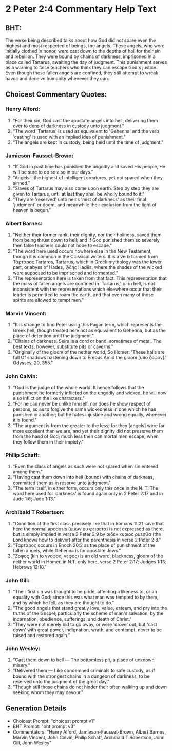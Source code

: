 # 2 Peter 2:4 Commentary Help Text

## BHT:
The verse being described talks about how God did not spare even the highest and most respected of beings, the angels. These angels, who were initially clothed in honor, were cast down to the depths of hell for their sin and rebellion. They were bound by chains of darkness, imprisoned in a place called Tartarus, awaiting the day of judgment. This punishment serves as a warning to false teachers who think they can escape God's justice. Even though these fallen angels are confined, they still attempt to wreak havoc and deceive humanity whenever they can.

## Choicest Commentary Quotes:
### Henry Alford:
1. "For their sin, God cast the apostate angels into hell, delivering them over to dens of darkness in custody unto judgment." 
2. "The word 'Tartarus' is used as equivalent to 'Gehenna' and the verb 'casting' is used with an implied idea of punishment." 
3. "The angels are kept in custody, being held until the time of judgment."

### Jamieson-Fausset-Brown:
1. "If God in past time has punished the ungodly and saved His people, He will be sure to do so also in our days."
2. "Angels—the highest of intelligent creatures, yet not spared when they sinned."
3. "Slaves of Tartarus may also come upon earth. Step by step they are given to Tartarus, until at last they shall be wholly bound to it."
4. "They are 'reserved' unto hell's 'mist of darkness' as their final 'judgment' or doom, and meanwhile their exclusion from the light of heaven is begun."

### Albert Barnes:
1. "Neither their former rank, their dignity, nor their holiness, saved them from being thrust down to hell; and if God punished them so severely, then false teachers could not hope to escape."
2. "The word here used occurs nowhere else in the New Testament, though it is common in the Classical writers. It is a verb formed from Τάρταρος Tartaros, Tartarus, which in Greek mythology was the lower part, or abyss of Hades, ᾍδης Hadēs, where the shades of the wicked were supposed to be imprisoned and tormented."
3. "The representation here is taken from that fact. This representation that the mass of fallen angels are confined in 'Tartarus,' or in hell, is not inconsistent with the representations which elsewhere occur that their leader is permitted to roam the earth, and that even many of those spirits are allowed to tempt men."

### Marvin Vincent:
1. "It is strange to find Peter using this Pagan term, which represents the Greek hell, though treated here not as equivalent to Gehenna, but as the place of detention until the judgment."
2. "Chains of darkness. Seira is a cord or band, sometimes of metal. The best texts, however, substitute pits or caverns."
3. "Originally of the gloom of the nether world, So Homer: 'These halls are full Of shadows hastening down to Erebus Amid the gloom [υπο ζοφον].' Odyssey, 20, 355."

### John Calvin:
1. "God is the judge of the whole world. It hence follows that the punishment he formerly inflicted on the ungodly and wicked, he will now also inflict on the like characters." 
2. "For he can never be unlike himself, nor does he show respect of persons, so as to forgive the same wickedness in one which he has punished in another; but he hates injustice and wrong equally, whenever it is found."
3. "The argument is from the greater to the less; for they [angels] were far more excellent than we are, and yet their dignity did not preserve them from the hand of God; much less then can mortal men escape, when they follow them in their impiety."

### Philip Schaff:
1. "Even the class of angels as such were not spared when sin entered among them."
2. "Having cast them down into hell (bound) with chains of darkness, committed them as in reserve unto judgment."
3. "The term itself, in either form, occurs only this once in the N. T. The word here used for ‘darkness’ is found again only in 2 Peter 2:17 and in Jude 1:6; Jude 1:13."

### Archibald T Robertson:
1. "Condition of the first class precisely like that in Romans 11:21 save that here the normal apodosis (υμων ου φεισετα) is not expressed as there, but is simply implied in verse 2 Peter 2:9 by οιδεν κυριος ρυεσθα (the Lord knows how to deliver) after the parenthesis in verse 2 Peter 2:8." 
2. "Ταρταρος occurs in Enoch 20:2 as the place of punishment of the fallen angels, while Gehenna is for apostate Jews." 
3. "Ζοφος (kin to γνοφοσ, νεφος) is an old word, blackness, gloom of the nether world in Homer, in N.T. only here, verse 2 Peter 2:17; Judges 1:13; Hebrews 12:18."

### John Gill:
1. "Their first sin was thought to be pride, affecting a likeness to, or an equality with God; since this was what man was tempted to by them, and by which he fell, as they are thought to do."
2. "The good angels that stand greatly love, value, esteem, and pry into the truths of the Gospel; particularly the scheme of man's salvation, by the incarnation, obedience, sufferings, and death of Christ."
3. "They were not merely bid to go away, or were 'drove' out, but 'cast down' with great power, indignation, wrath, and contempt, never to be raised and restored again."

### John Wesley:
1. "Cast them down to hell — The bottomless pit, a place of unknown misery."
2. "Delivered them — Like condemned criminals to safe custody, as if bound with the strongest chains in a dungeon of darkness, to be reserved unto the judgment of the great day."
3. "Though still those chains do not hinder their often walking up and down seeking whom they may devour."


## Generation Details
- Choicest Prompt: "choicest prompt v1"
- BHT Prompt: "bht prompt v3"
- Commentators: "Henry Alford, Jamieson-Fausset-Brown, Albert Barnes, Marvin Vincent, John Calvin, Philip Schaff, Archibald T Robertson, John Gill, John Wesley"
